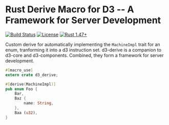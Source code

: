 # Rust Derive Macro for D3 -- A Framework for Server Development

[![Build Status](https://github.com/BruceBrown/d3/workflows/Rust/badge.svg)](
https://github.com/brucebrown/d3/actions)
[![License](https://img.shields.io/badge/license-MIT%20OR%20Apache--2.0-blue.svg)](
https://github.com/BruceBrown/d3#license)
[![Rust 1.47+](https://img.shields.io/badge/rust-1.47+-color.svg)](
https://www.rust-lang.org)

Custom derive for automatically implementing the `MachineImpl` trait for an enum, tranforming it into a d3 instruction set. d3-derive is a companion to d3-core and d3-components. Combined, they form a framework for server development.

```rust
#[macro_use]
extern crate d3_derive;

#[derive(MachineImpl)]
pub enum Foo {
    Bar,
    Baz {
        name: String,
    },
    Baa (u32),
}
```
